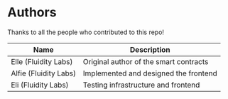 
# Authors

Thanks to all the people who contributed to this repo!

|          Name         |              Description               |
|-----------------------|----------------------------------------|
| Elle (Fluidity Labs)  | Original author of the smart contracts |
| Alfie (Fluidity Labs) | Implemented and designed the frontend  |
| Eli (Fluidity Labs)   | Testing infrastructure and frontend    |
